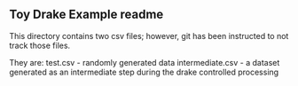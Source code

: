 ## Toy Drake Example readme

This directory contains two csv files; however, git has been instructed to not track those files.

They are:
test.csv - randomly generated data
intermediate.csv - a dataset generated as an intermediate step during the drake controlled processing
